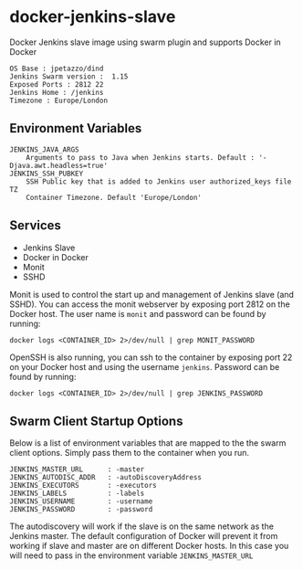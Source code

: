 docker-jenkins-slave
====================

Docker Jenkins slave image using swarm plugin and supports Docker in Docker

    OS Base : jpetazzo/dind
    Jenkins Swarm version :  1.15
    Exposed Ports : 2812 22
    Jenkins Home : /jenkins
    Timezone : Europe/London

Environment Variables
---------------------
    JENKINS_JAVA_ARGS
        Arguments to pass to Java when Jenkins starts. Default : '-Djava.awt.headless=true'
    JENKINS_SSH_PUBKEY
        SSH Public key that is added to Jenkins user authorized_keys file
    TZ
        Container Timezone. Default 'Europe/London'

Services
--------

  * Jenkins Slave
  * Docker in Docker
  * Monit
  * SSHD

Monit is used to control the start up and management of Jenkins slave (and SSHD). You can access the monit webserver
by exposing port 2812 on the Docker host. The user name is `monit` and password can be found by running:

    docker logs <CONTAINER_ID> 2>/dev/null | grep MONIT_PASSWORD

OpenSSH is also running, you can ssh to the container by exposing port 22 on your Docker host and using the username
`jenkins`. Password can be found by running:

    docker logs <CONTAINER_ID> 2>/dev/null | grep JENKINS_PASSWORD

Swarm Client Startup Options
----------------------------
Below is a list of environment variables that are mapped to the the swarm client options. Simply pass them to the container
when you run.

    JENKINS_MASTER_URL      : -master
    JENKINS_AUTODISC_ADDR   : -autoDiscoveryAddress
    JENKINS_EXECUTORS       : -executors
    JENKINS_LABELS          : -labels
    JENKINS_USERNAME        : -username
    JENKINS_PASSWORD        : -password

The autodiscovery will work if the slave is on the same network as the Jenkins master. The default configuration of Docker will
prevent it from working if slave and master are on different Docker hosts. In this case you will need to pass in the environment
variable ```JENKINS_MASTER_URL```

